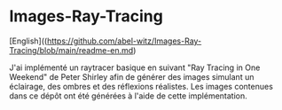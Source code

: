# Images-Ray-Tracing

[English]((https://github.com/abel-witz/Images-Ray-Tracing/blob/main/readme-en.md)

J'ai implémenté un raytracer basique en suivant "Ray Tracing in One Weekend" de Peter Shirley afin de générer des images simulant un éclairage, des ombres et des réflexions réalistes. Les images contenues dans ce dépôt ont été générées à l'aide de cette implémentation.

